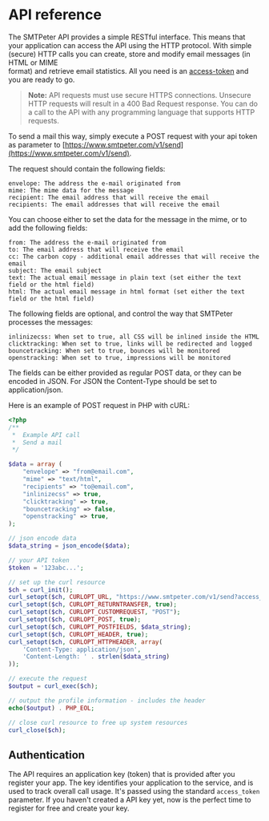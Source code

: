 # API reference

The SMTPeter API provides a simple RESTful interface. This means that  
your application can access the API using the HTTP protocol. With simple (secure) 
HTTP calls you can create, store and modify email messages (in HTML or MIME  
format) and retrieve email statistics. All you need is an 
[access-token](/app/#/admin/api-access) and you are ready to go. 


> **Note:** API requests must use secure HTTPS connections. Unsecure HTTP 
requests will result in a 400 Bad Request response. You can do a call to the API 
with any programming language that supports HTTP requests. 


To send a mail this way, simply execute a POST request with your api token as parameter to
[https://www.smtpeter.com/v1/send](https://www.smtpeter.com/v1/send).


The request should contain the following fields:

    envelope: The address the e-mail originated from
    mime: The mime data for the message
    recipient: The email address that will receive the email
    recipients: The email addresses that will receive the email

You can choose either to set the data for the message in the mime, or to add the following fields:

    from: The address the e-mail originated from
    to: The email address that will receive the email
    cc: The carbon copy - additional email addresses that will receive the email
    subject: The email subject
    text: The actual email message in plain text (set either the text field or the html field)
    html: The actual email message in html format (set either the text field or the html field)

The following fields are optional, and control the way that
SMTPeter processes the messages:

    inlinizecss: When set to true, all CSS will be inlined inside the HTML
    clicktracking: When set to true, links will be redirected and logged
    bouncetracking: When set to true, bounces will be monitored
    openstracking: When set to true, impressions will be monitored


The fields can be either provided as regular POST data, or
they can be encoded in JSON. For JSON the Content-Type should
be set to application/json.

Here is an example of POST request in PHP with cURL: 

```php
<?php
/**
 *  Example API call
 *  Send a mail
 */

$data = array (
	"envelope" => "from@email.com",
	"mime" => "text/html",
    "recipients" => "to@email.com",
    "inlinizecss" => true,
    "clicktracking" => true,
    "bouncetracking" => false,
    "openstracking" => true,
);

// json encode data
$data_string = json_encode($data); 

// your API token
$token = '123abc...';

// set up the curl resource
$ch = curl_init();
curl_setopt($ch, CURLOPT_URL, "https://www.smtpeter.com/v1/send?access_token={$token}");
curl_setopt($ch, CURLOPT_RETURNTRANSFER, true);
curl_setopt($ch, CURLOPT_CUSTOMREQUEST, "POST");
curl_setopt($ch, CURLOPT_POST, true);
curl_setopt($ch, CURLOPT_POSTFIELDS, $data_string);
curl_setopt($ch, CURLOPT_HEADER, true);
curl_setopt($ch, CURLOPT_HTTPHEADER, array(                                                                          
    'Content-Type: application/json',                                                                                
    'Content-Length: ' . strlen($data_string)                                                                       
));       

// execute the request
$output = curl_exec($ch);

// output the profile information - includes the header
echo($output) . PHP_EOL;

// close curl resource to free up system resources
curl_close($ch);
```


## Authentication
The API requires an application key (token) that is provided after you register 
your app. The key identifies your application to the service, and is used to 
track overall call usage. It's passed using the standard `access_token` parameter. 
If you haven't created a API key yet, now is the perfect time to 
register for free and create your key.


